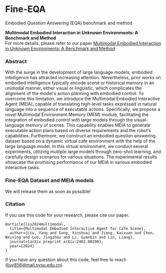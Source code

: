 # Fine-EQA
Embodied Question Answering (EQA) benchmark and method

**Multimodal Embodied Interaction in Unknown Environments: A Benchmark and Method**        
For more details, please refer to our paper [Multimodal Embodied Interaction in Unknown Environments: A Benchmark and Method](https://arxiv.org/pdf/2402.00290)       

### Abstract

With the surge in the development of large language models, embodied intelligence has attracted increasing attention. Nevertheless, prior works on embodied intelligence typically encode scene or historical memory in an unimodal manner, either visual or linguistic, which complicates the alignment of the model's action planning with embodied control. To overcome this limitation, we introduce the Multimodal Embodied Interactive Agent (MEIA), capable of translating high-level tasks expressed in natural language into a sequence of executable actions. Specifically, we propose a novel Multimodal Environment Memory (MEM) module, facilitating the integration of embodied control with large models through the visual-language memory of scenes. This capability enables MEIA to generate executable action plans based on diverse requirements and the robot’s capabilities. 
Furthermore, we construct an embodied question answering dataset based on a dynamic virtual cafe environment with the help of the large language model. In this virtual environment, we conduct several experiments, utilizing multiple large models through zero-shot learning, and carefully design scenarios for various situations. 
The experimental results showcase the promising performance of our MEIA in various embodied interactive tasks.

### Fine-EQA Dataset and MEIA models

We will release them as soon as possible!

### Citation
If you use this code for your research, please cite our paper.      
```
@article{liu2024multimodal,
  title={Multimodal Embodied Interactive Agent for Cafe Scene},
  author={Liu, Yang and Song, Xinshuai and Jiang, Kaixuan and Chen, Weixing and Luo, Jingzhou and Li, Guanbin and Lin, Liang},
  journal={arXiv preprint arXiv:2402.00290},
  year={2024}
}

``` 
If you have any question about this code, feel free to reach (liuy856@mail.sysu.edu.cn). 
